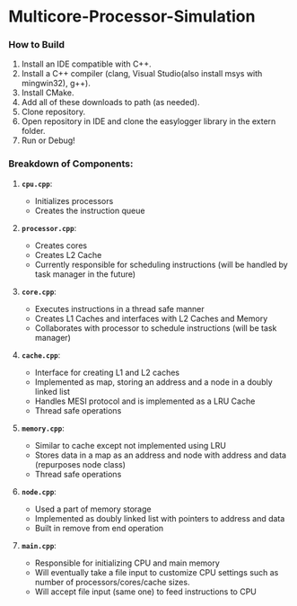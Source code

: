 # Multicore-Processor-Simulation

### How to Build ###

1. Install an IDE compatible with C++.
2. Install a C++ compiler (clang, Visual Studio(also install msys with mingwin32), g++).
3. Install CMake.
4. Add all of these downloads to path (as needed).
5. Clone repository.
6. Open repository in IDE and clone the easylogger library in the extern folder.
7. Run or Debug!

### Breakdown of Components:

1. **`cpu.cpp`**:
   - Initializes processors
   - Creates the instruction queue


2. **`processor.cpp`**:
   - Creates cores
   - Creates L2 Cache
   - Currently responsible for scheduling instructions (will be handled by task manager in the future) 

3. **`core.cpp`**:
   - Executes instructions in a thread safe manner
   - Creates L1 Caches and interfaces with L2 Caches and Memory
   - Collaborates with processor to schedule instructions (will be task manager)

4. **`cache.cpp`**:
   - Interface for creating L1 and L2 caches
   - Implemented as map, storing an address and a node in a doubly linked list
   - Handles MESI protocol and is implemented as a LRU Cache
   - Thread safe operations

5. **`memory.cpp`**:
   - Similar to cache except not implemented using LRU
   - Stores data in a map as an address and node with address and data (repurposes node class)
   - Thread safe operations
  
6. **`node.cpp`**:
   - Used a part of memory storage
   - Implemented as doubly linked list with pointers to address and data
   - Built in remove from end operation

7. **`main.cpp`**:
   - Responsible for initializing CPU and main memory
   - Will eventually take a file input to customize CPU settings such as number of processors/cores/cache sizes.
   - Will accept file input (same one) to feed instructions to CPU
  

